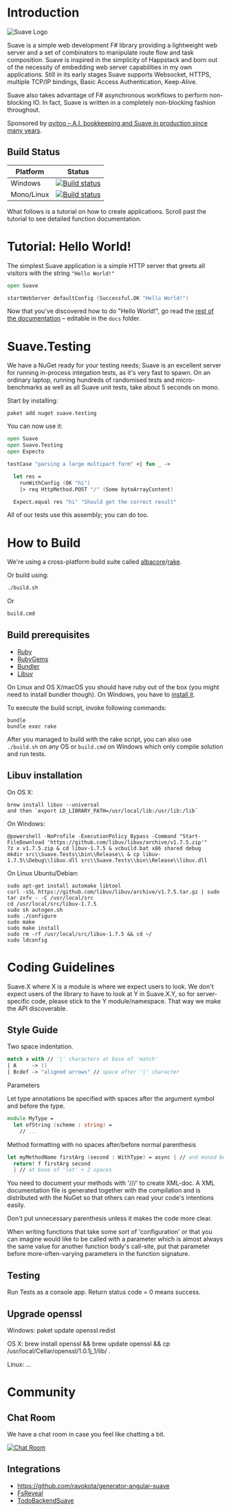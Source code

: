 # Introduction

![Suave Logo](https://raw.githubusercontent.com/SuaveIO/resources/master/images/suave1.png)

Suave is a simple web development F# library providing a lightweight web server
and a set of combinators to manipulate route flow and task composition. Suave
is inspired in the simplicity of Happstack and born out of the necessity of
embedding web server capabilities in my own applications.  Still in its early
stages Suave supports Websocket, HTTPS, multiple TCP/IP bindings, Basic Access
Authentication, Keep-Alive.

Suave also takes advantage of F# asynchronous
workflows to perform non-blocking IO. In fact, Suave is written in a completely
non-blocking fashion throughout.

Sponsored by
[qvitoo – A.I. bookkeeping and Suave in production since many years](https://qvitoo.com/?utm_source=github&utm_campaign=suave).

## Build Status

| Platform | Status         |
| -------- | -------------- |
| Windows  | [![Build status](https://ci.appveyor.com/api/projects/status/g0lum9qndwb018sy/branch/master?svg=true)](https://ci.appveyor.com/project/AdemarGonzalez/suave/branch/master) |
| Mono/Linux     | [![Build status](https://travis-ci.org/SuaveIO/suave.svg?branch=master)](https://travis-ci.org/SuaveIO/suave) |

What follows is a tutorial on how to create applications. Scroll past the
tutorial to see detailed function documentation.

# Tutorial: Hello World!

The simplest Suave application is a simple HTTP server that greets all visitors
with the string `"Hello World!"`

``` fsharp
open Suave

startWebServer defaultConfig (Successful.OK "Hello World!")
```

Now that you've discovered how to do "Hello World!", go read the
[rest of the documentation](https://suave.io/) – editable in the `docs` folder.

# Suave.Testing

We have a NuGet ready for your testing needs; Suave is an excellent server for
running in-process integation tests, as it's very fast to spawn. On an ordinary
laptop, running hundreds of randomised tests and micro-benchmarks as well as all
Suave unit tests, take about 5 seconds on mono.

Start by installing:

```
paket add nuget suave.testing
```

You can now use it:

``` fsharp
open Suave
open Suave.Testing
open Expecto

testCase "parsing a large multipart form" <| fun _ ->

  let res =
    runWithConfig (OK "hi")
    |> req HttpMethod.POST "/" (Some byteArrayContent)

  Expect.equal res "hi" "Should get the correct result"
```

All of our tests use this assembly; you can do too.

# How to Build

We're using a cross-platform build suite called
[albacore](https://github.com/Albacore/albacore)/[rake](https://github.com/ruby/rake).

Or build using:

```bash
./build.sh
```

Or

```cmd
build.cmd
```

## Build prerequisites

* [Ruby](https://www.ruby-lang.org/en/documentation/installation/)
* [RubyGems](https://rubygems.org/pages/download)
* [Bundler](http://bundler.io/)
* [Libuv](https://github.com/libuv/libuv)

On Linux and OS X/macOS you should have ruby out of the box (you might need to install bundler though). 
On Windows, you have to [install it](https://github.com/albacore/albacore/#installing-ruby-on-windows).

To execute the build script, invoke following commands:

```
bundle
bundle exec rake
```

After you managed to build with the rake script, you can also use `./build.sh` on any OS or `build.cmd` on Windows which only compile solution and run tests.

## Libuv installation

On OS X:

    brew install libuv --universal
    and then `export LD_LIBRARY_PATH=/usr/local/lib:/usr/lib:/lib`

On Windows:

    @powershell -NoProfile -ExecutionPolicy Bypass -Command "Start-FileDownload 'https://github.com/libuv/libuv/archive/v1.7.5.zip'"
    7z x v1.7.5.zip & cd libuv-1.7.5 & vcbuild.bat x86 shared debug
    mkdir src\\Suave.Tests\\bin\\Release\\ & cp libuv-1.7.5\\Debug\\libuv.dll src\\Suave.Tests\\bin\\Release\\libuv.dll

On Linux Ubuntu/Debian:

    sudo apt-get install automake libtool
    curl -sSL https://github.com/libuv/libuv/archive/v1.7.5.tar.gz | sudo tar zxfv - -C /usr/local/src
    cd /usr/local/src/libuv-1.7.5
    sudo sh autogen.sh
    sudo ./configure
    sudo make
    sudo make install
    sudo rm -rf /usr/local/src/libuv-1.7.5 && cd ~/
    sudo ldconfig

# Coding Guidelines

Suave.X where X is a module is where we expect users to look. We don't expect users
of the library to have to look at Y in Suave.X.Y, so for server-specific code, please
stick to the Y module/namespace. That way we make the API discoverable.


## Style Guide

Two space indentation.

``` fsharp
match x with // '|' characters at base of 'match'
| A     -> ()
| Bcdef -> "aligned arrows" // space after '|' character
```

Parameters

Let type annotations be specified with spaces after the argument symbol and before
the type.

``` fsharp
module MyType =
  let ofString (scheme : string) =
    // ...
```

Method formatting with no spaces after/before normal parenthesis

``` fsharp
let myMethodName firstArg (second : WithType) = async { // and monad builder
  return! f firstArg second
  } // at base of 'let' + 2 spaces
```

You need to document your methods with '///' to create XML-doc. A XML
documentation file is generated together with the compilation and is distributed
with the NuGet so that others can read your code's intentions easily.

Don't put unnecessary parenthesis unless it makes the code more clear.

When writing functions that take some sort of 'configuration' or that you can
imagine would like to be called with a parameter which is almost always the same
value for another function body's call-site, put that parameter before
more-often-varying parameters in the function signature.

## Testing

Run Tests as a console app. Return status code = 0 means success.

## Upgrade openssl

Windows: paket update openssl.redist

OS X: brew install openssl && brew update openssl && cp /usr/local/Cellar/openssl/1.0.1j_1/lib/ .

Linux: ...

# Community

## Chat Room

We have a chat room in case you feel like chatting a bit. 

[![Chat Room](https://badges.gitter.im/SuaveIO/suave.png)](https://gitter.im/SuaveIO/suave)

## Integrations

 * https://github.com/rayokota/generator-angular-suave
 * [FsReveal](https://github.com/fsprojects/FsReveal)
 * [TodoBackendSuave](https://github.com/JonCanning/TodoBackendSuave)
